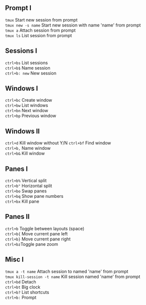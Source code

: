 ## Prompt I
`tmux` Start new session from prompt<br/>
`tmux new -s name` Start new session with name 'name' from prompt<br/>
`tmux a` Attach session from prompt<br/>
`tmux ls` List session from prompt<br/>

## Sessions I
`ctrl+bs` List sessions<br/>
`ctrl+b$` Name session<br/>
`ctrl+b: new` New session<br/>

## Windows I
`ctrl+bc` Create window<br/>
`ctrl+bw` List windows<br/>
`ctrl+bn` Next window<br/>
`ctrl+bp` Previous window<br/>

## Windows II
`ctrl+d` Kill window without Y/N
`ctrl+bf` Find window<br/>
`ctrl+b,` Name window<br/>
`ctrl+b&` Kill window<br/>

## Panes I
`ctrl+b%` Vertical split<br/>
`ctrl+b"` Horizontal split<br/>
`ctrl+bo` Swap panes<br/>
`ctrl+bq` Show pane numbers<br/>
`ctrl+bx` Kill pane<br/>

## Panes II
`ctrl+b` Toggle between layouts (space)<br/>
`ctrl+b{` Move current pane left<br/>
`ctrl+b}` Move current pane right<br/>
`ctrl+bz`Toggle pane zoom<br/>

## Misc I
`tmux a -t name` Attach session to named 'name' from prompt<br/>
`tmux kill-session -t name` Kill session named 'name' from prompt<br/>
`ctrl+bd` Detach<br/>
`ctrl+bt` Big clock<br/>
`ctrl+b?` List shortcuts<br/>
`ctrl+b:` Prompt<br/>
